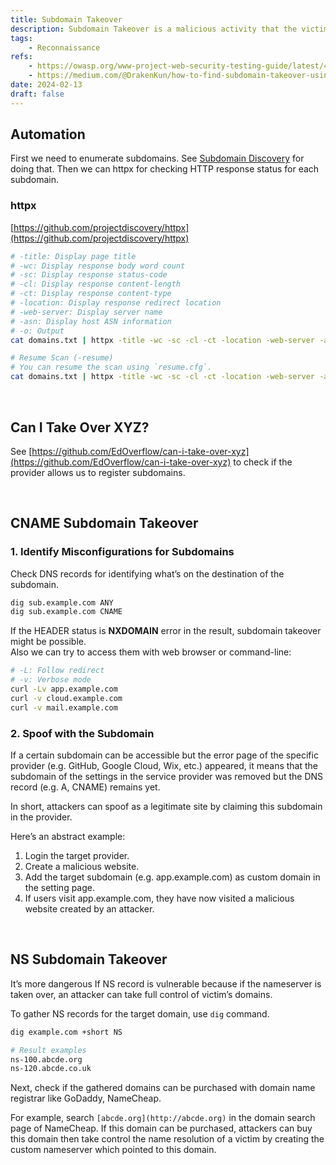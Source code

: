 ```yaml
---
title: Subdomain Takeover
description: Subdomain Takeover is a malicious activity that the victim’s subdomain allows attackers to control and impersonate.
tags:
    - Reconnaissance
refs:
    - https://owasp.org/www-project-web-security-testing-guide/latest/4-Web_Application_Security_Testing/02-Configuration_and_Deployment_Management_Testing/10-Test_for_Subdomain_Takeover
    - https://medium.com/@DrakenKun/how-to-find-subdomain-takeover-using-httpx-dig-5c2351d380b4
date: 2024-02-13
draft: false
---
```


## Automation

First we need to enumerate subdomains. See [Subdomain Discovery](/exploit/reconnaissance/subdomain/subdomain-discovery/) for doing that.  Then we can httpx for checking HTTP response status for each subdomain.

### httpx

[https://github.com/projectdiscovery/httpx](https://github.com/projectdiscovery/httpx)

```bash
# -title: Display page title
# -wc: Display response body word count
# -sc: Display response status-code
# -cl: Display response content-length
# -ct: Display response content-type
# -location: Display response redirect location
# -web-server: Display server name
# -asn: Display host ASN information
# -o: Output
cat domains.txt | httpx -title -wc -sc -cl -ct -location -web-server -asn -o alive-subdomains.txt

# Resume Scan (-resume)
# You can resume the scan using `resume.cfg`.
cat domains.txt | httpx -title -wc -sc -cl -ct -location -web-server -asn -o alive-subdomains.txt -resume resume.cfg
```

<br />

## Can I Take Over XYZ?

See [https://github.com/EdOverflow/can-i-take-over-xyz](https://github.com/EdOverflow/can-i-take-over-xyz) to check if the provider allows us to register subdomains.

<br />

## CNAME Subdomain Takeover

### 1. Identify Misconfigurations for Subdomains

Check DNS records for identifying what’s on the destination of the subdomain.

```bash
dig sub.example.com ANY
dig sub.example.com CNAME
```

If the HEADER status is **NXDOMAIN** error in the result, subdomain takeover might be possible.  
Also we can try to access them with web browser or command-line:

```bash
# -L: Follow redirect
# -v: Verbose mode
curl -Lv app.example.com
curl -v cloud.example.com
curl -v mail.example.com
```

### 2. Spoof with the Subdomain

If a certain subdomain can be accessible but the error page of the specific provider (e.g. GitHub, Google Cloud, Wix, etc.)  appeared, it means that the subdomain of the settings in the service provider was removed but the DNS record (e.g. A, CNAME) remains yet.   

In short, attackers can spoof as a legitimate site by claiming this subdomain in the provider.

Here’s an abstract example:

1. Login the target provider.
2. Create a malicious website.
3. Add the target subdomain (e.g. app.example.com) as custom domain in the setting page.
4. If users visit app.example.com, they have now visited a malicious website created by an attacker.

<br />

## NS Subdomain Takeover

It’s more dangerous If NS record is vulnerable because if the nameserver is taken over, an attacker can take full control of victim’s domains.

To gather NS records for the target domain, use `dig` command.

```bash
dig example.com +short NS

# Result examples
ns-100.abcde.org
ns-120.abcde.co.uk
```

Next, check if the gathered domains can be purchased with domain name registrar like GoDaddy, NameCheap.

For example, search `[abcde.org](http://abcde.org)` in the domain search page of NameCheap. If this domain can be purchased, attackers can buy this domain then take control the name resolution of a victim by creating the custom nameserver which pointed to this domain.